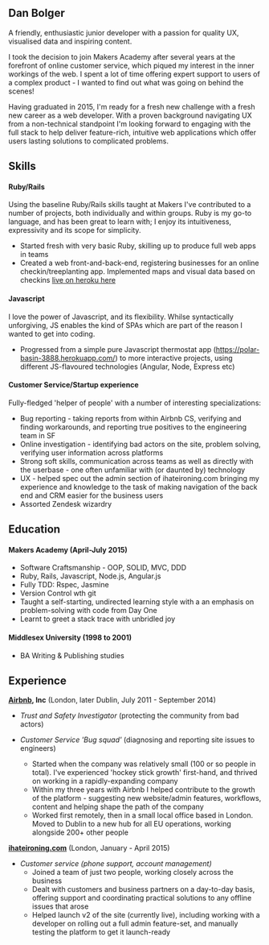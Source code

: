 ## Dan Bolger

A friendly, enthusiastic junior developer with a passion for quality UX, visualised data and inspiring content. 

I took the decision to join Makers Academy after several years at the forefront of online customer service, which piqued my interest in the inner workings of the web. I spent a lot of time offering expert support to users of a complex product - I wanted to find out what was going on behind the scenes!

Having graduated in 2015, I'm ready for a fresh new challenge with a fresh new career as a web developer. With a proven background navigating UX from a non-technical standpoint I'm looking forward to engaging with the full stack to help deliver feature-rich, intuitive web applications which offer users lasting solutions to complicated problems.

## Skills

#### Ruby/Rails

Using the baseline Ruby/Rails skills taught at Makers I've contributed to a number of projects, both individually and within groups. Ruby is my go-to language, and has been great to learn with; I enjoy its intuitiveness, expressivity and its scope for simplicity.

- Started fresh with very basic Ruby, skilling up to produce full web apps in teams
- Created a web front-and-back-end, registering businesses for an online checkin/treeplanting app. Implemented maps and visual data based on checkins [live on heroku here](https://treemo-dev.herokuapp.com/)

#### Javascript

I love the power of Javascript, and its flexibility. Whilse syntactically unforgiving, JS enables the kind of SPAs which are part of the reason I wanted to get into coding.

- Progressed from a simple pure Javascript thermostat app (https://polar-basin-3888.herokuapp.com/) to more interactive projects, using different JS-flavoured technologies (Angular, Node, Express etc)

#### Customer Service/Startup experience

Fully-fledged 'helper of people' with a number of interesting specializations:

- Bug reporting - taking reports from within Airbnb CS, verifying and finding workarounds, and reporting true positives to the engineering team in SF
- Online investigation - identifying bad actors on the site, problem solving, verifying user information across platforms
- Strong soft skills, communication across teams as well as directly with the userbase - one often unfamiliar with (or daunted by) technology
- UX - helped spec out the admin section of ihateironing.com bringing my experience and knowledge to the task of making navigation of the back end and CRM easier for the business users
- Assorted Zendesk wizardry

## Education

#### Makers Academy (April-July 2015)

- Software Craftsmanship - OOP, SOLID, MVC, DDD
- Ruby, Rails, Javascript, Node.js, Angular.js
- Fully TDD: Rspec, Jasmine
- Version Control wth git
- Taught a self-starting, undirected learning style with a an emphasis on problem-solving with code from Day One
- Learnt to greet a stack trace with unbridled joy

#### Middlesex University (1998 to 2001)

- BA Writing & Publishing studies

## Experience

**[Airbnb](http://airbnb.com), Inc** (London, later Dublin, July 2011 - September 2014)    
- *Trust and Safety Investigator* (protecting the community from bad actors)
- *Customer Service 'Bug squad'* (diagnosing and reporting site issues to engineers)

  - Started when the company was relatively small (100 or so people in total). I've experienced 'hockey stick growth' first-hand, and thrived on working in a rapidly-expanding company
  - Within my three years with Airbnb I helped contribute to the growth of the platform - suggesting new website/admin features, workflows, content and helping shape the path of the company
  - Worked first remotely, then in a small local office based in London. Moved to Dublin to a new hub for all EU operations, working alongside 200+ other people

**[ihateironing.com](http://www.ihateironing.com)** (London, January - April 2015)   
- *Customer service (phone support, account management)*
  - Joined a team of just two people, working closely across the business
  - Dealt with customers and business partners on a day-to-day basis, offering support and coordinating practical solutions to any offline issues that arose
  - Helped launch v2 of the site (currently live), including working with a developer on rolling out a full admin feature-set, and manually testing the platform to get it launch-ready

